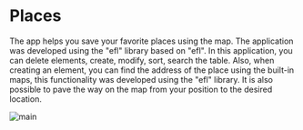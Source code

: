 

# Places




The app helps you save your favorite places using the map.
The application was developed using the "efl" library based on "efl". In this application, you can delete elements, 
create, modify, sort, search the table. Also, when creating an element, you can find the address of the place using the 
built-in maps, this functionality was developed using the "efl" library. It is also possible to pave the way on the map 
from your position to the desired location.


![main](https://user-images.githubusercontent.com/25368260/181844401-7abbed7d-87a7-47cf-b1b3-2dc7470a4666.png)
